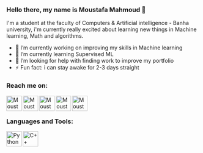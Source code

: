 ### Hello there, my name is Moustafa Mahmoud 👋
I'm a student at the faculty of Computers & Artificial intelligence - Banha university, i'm currently really excited about learning new things in Machine learning, Math and algorithms.

- 🔭 I’m currently working on improving my skills in Machine learning
- 🌱 I’m currently learning Supervised ML
- 🤔 I’m looking for help with finding work to improve my portfolio 
- ⚡ Fun fact: i can stay awake for 2-3 days straight

### Reach me on:
[<img align="left" alt="MoustafaMahmoudN99 | Facebook" width="40px" src="https://github.com/MoustafaMahmoudN99/MoustafaMahmoudN99/blob/main/facebook%20httpswww.cleanpng.compng-computer-icons-facebook-logo-portable-network-grap-7140044download-png.html.png" />][facebook]

[<img align="left" alt="MoustafaMahmoudN99 | LinkedIn" width="40px" src="https://github.com/MoustafaMahmoudN99/MoustafaMahmoudN99/blob/main/httpswww.cleanpng.compng-social-media-business-cards-logo-linkedin-5959612download-png.html.png" />][linkedin]

[<img align="left" alt="MoustafaMahmoudN99 | Instagram" width="40px" src="https://github.com/MoustafaMahmoudN99/MoustafaMahmoudN99/blob/main/httpswww.cleanpng.compng-logo-ds-songwriters-fest-cinars-download-instagram-802297download-png.html.png" />][instagram]

[<img align="left" alt="MoustafaMahmoudN99 | Twitter" width="40px" src="https://github.com/MoustafaMahmoudN99/MoustafaMahmoudN99/blob/main/httpswww.cleanpng.compng-twitter-png-hd-68216download-png.html.png" />][twitter]

[<img align="left" alt="MoustafaMahmoudN99 | Paypal" width="40px" src="https://png2.cleanpng.com/sh/e137f9383d1b91a669df773b1e3f1be5/L0KzQYm3VMEyN6ZAiZH0aYP2gLBuTgBigaFmhJ9uYnH8PbT2jgB2fJZ3Rdtsb372PcHomb02aZRqTqsCYnO8cYbpVb42QWg9S6U7OUG4QoS7V8Y5PWo9Sqg3cH7q/kisspng-paypal-ebay-computer-icons-pay-5ace697bc9a5b5.597833291523476859826.png" />][paypal]


<br />

<br />

### Languages and Tools:

<img align="left" alt="Python" width="40px" src="https://github.com/MoustafaMahmoudN99/MoustafaMahmoudN99/blob/main/python%20httpswww.cleanpng.compng-python-logo-programmer-fierce-python-cliparts-663849download-png.html.png" />
<img align="left" alt="C++" width="40px" src="https://github.com/MoustafaMahmoudN99/MoustafaMahmoudN99/blob/main/C%2B%2B%20httpswww.cleanpng.compng-the-c-programming-language-computer-programming-pr-1247497download-png.html.png" />

[twitter]: https://twitter.com/Moustafa_MMG
[instagram]: https://www.instagram.com/moustafamahmoudn99/
[linkedin]: https://www.linkedin.com/in/moustafa-mahmoud-658453158/
[facebook]: https://www.facebook.com/Moustafa.Mahmoud.n99
[paypal]: https://paypal.me/MoustafaMahmoudn99



<!--
**MoustafaMahmoudN99/MoustafaMahmoudN99** is a ✨ _special_ ✨ repository because its `README.md` (this file) appears on your GitHub profile.

Here are some ideas to get you started:

- 🔭 I’m currently working on improving my skills in Machine learning specifically Supervised ML
- 🌱 I’m currently learning ...
- 👯 I’m looking to collaborate on ...
- 🤔 I’m looking for help with ...
- 💬 Ask me about ...
- 📫 How to reach me: [here](https://www.facebook.com/Moustafa.Mahmoud.n99)
- 😄 Pronouns: ...
- ⚡ Fun fact: ...
-->
